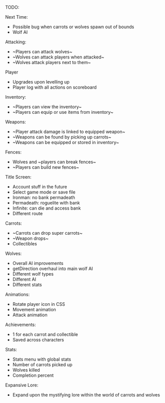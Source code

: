 TODO:

Next Time:
- Possible bug when carrots or wolves spawn out of bounds
- Wolf AI

Attacking:
- ~Players can attack wolves~
- ~Wolves can attack players when attacked~
- ~Wolves attack players next to them~

Player
- Upgrades upon levelling up
- Player log with all actions on scoreboard

Inventory:
- ~Players can view the inventory~
- ~Players can equip or use items from inventory~

Weapons:
- ~Player attack damage is linked to equipped weapon~
- ~Weapons can be found by picking up carrots~
- ~Weapons can be equipped or stored in inventory~

Fences:
- Wolves and ~players can break fences~
- ~Players can build new fences~

Title Screen:
- Account stuff in the future
- Select game mode or save file
- Ironman: no bank permadeath
- Permadeath: roguelite with bank
- Infinite: can die and access bank
- Different route

Carrots:
- ~Carrots can drop super carrots~
- ~Weapon drops~
- Collectibles

Wolves:
- Overall AI improvements
- getDirection overhaul into main wolf AI
- Different wolf types
- Different AI
- Different stats

Animations:
- Rotate player icon in CSS
- Movement animation
- Attack animation

Achievements:
- 1 for each carrot and collectible
- Saved across characters

Stats:
- Stats menu with global stats
- Number of carrots picked up
- Wolves killed
- Completion percent

Expansive Lore:
- Expand upon the mystifying lore within the world of carrots and wolves
